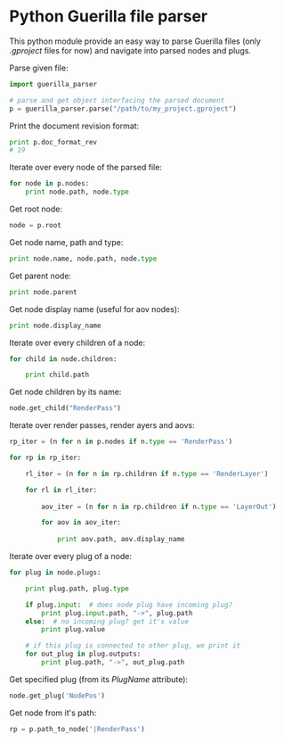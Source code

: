 # Python Guerilla file parser

This python module provide an easy way to parse Guerilla files (only _.gproject_ files for now) and navigate into parsed nodes and plugs.

Parse given file:
```python
import guerilla_parser

# parse and get object interfacing the parsed document
p = guerilla_parser.parse("/path/to/my_project.gproject")
```

Print the document revision format:
```python
print p.doc_format_rev
# 19
```

Iterate over every node of the parsed file:
```python
for node in p.nodes:
    print node.path, node.type
```

Get root node:
```python
node = p.root
```

Get node name, path and type:
```python
print node.name, node.path, node.type
```

Get parent node:
```python
print node.parent
```

Get node display name (useful for aov nodes):
```python
print node.display_name
```

Iterate over every children of a node:
```python
for child in node.children:

    print child.path
```

Get node children by its name:
```python
node.get_child("RenderPass")
```

Iterate over render passes, render ayers and aovs:
```python
rp_iter = (n for n in p.nodes if n.type == 'RenderPass')

for rp in rp_iter:

    rl_iter = (n for n in rp.children if n.type == 'RenderLayer')

    for rl in rl_iter:
    
        aov_iter = (n for n in rp.children if n.type == 'LayerOut')

        for aov in aov_iter:
        
            print aov.path, aov.display_name
```

Iterate over every plug of a node:
```python
for plug in node.plugs:

    print plug.path, plug.type

    if plug.input:  # does node plug have incoming plug?
        print plug.input.path, "->", plug.path
    else:  # no incoming plug? get it's value
        print plug.value

    # if this plug is connected to other plug, we print it
    for out_plug in plug.outputs:
        print plug.path, "->", out_plug.path
```

Get specified plug (from its _PlugName_ attribute):
```python
node.get_plug('NodePos')
```

Get node from it's path:
```python
rp = p.path_to_node('|RenderPass')
```
